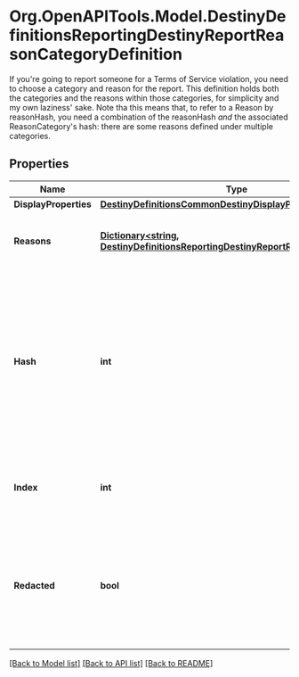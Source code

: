 # Org.OpenAPITools.Model.DestinyDefinitionsReportingDestinyReportReasonCategoryDefinition
If you're going to report someone for a Terms of Service violation, you need to choose a category and reason for the report. This definition holds both the categories and the reasons within those categories, for simplicity and my own laziness' sake.  Note tha this means that, to refer to a Reason by reasonHash, you need a combination of the reasonHash *and* the associated ReasonCategory's hash: there are some reasons defined under multiple categories.

## Properties

Name | Type | Description | Notes
------------ | ------------- | ------------- | -------------
**DisplayProperties** | [**DestinyDefinitionsCommonDestinyDisplayPropertiesDefinition**](DestinyDefinitionsCommonDestinyDisplayPropertiesDefinition.md) |  | [optional] 
**Reasons** | [**Dictionary&lt;string, DestinyDefinitionsReportingDestinyReportReasonDefinition&gt;**](DestinyDefinitionsReportingDestinyReportReasonDefinition.md) | The specific reasons for the report under this category. | [optional] 
**Hash** | **int** | The unique identifier for this entity. Guaranteed to be unique for the type of entity, but not globally.  When entities refer to each other in Destiny content, it is this hash that they are referring to. | [optional] 
**Index** | **int** | The index of the entity as it was found in the investment tables. | [optional] 
**Redacted** | **bool** | If this is true, then there is an entity with this identifier/type combination, but BNet is not yet allowed to show it. Sorry! | [optional] 

[[Back to Model list]](../README.md#documentation-for-models) [[Back to API list]](../README.md#documentation-for-api-endpoints) [[Back to README]](../README.md)

